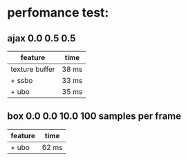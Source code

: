 # perfomance test:
## ajax 0.0 0.5 0.5
| feature          | time  |
|------------------|-------|
| texture buffer   | 38 ms |
| + ssbo           | 33 ms |
| + ubo            | 35 ms |


## box 0.0 0.0 10.0  100 samples per frame
| feature          | time  |
|------------------|-------|
| + ubo            | 62 ms |
